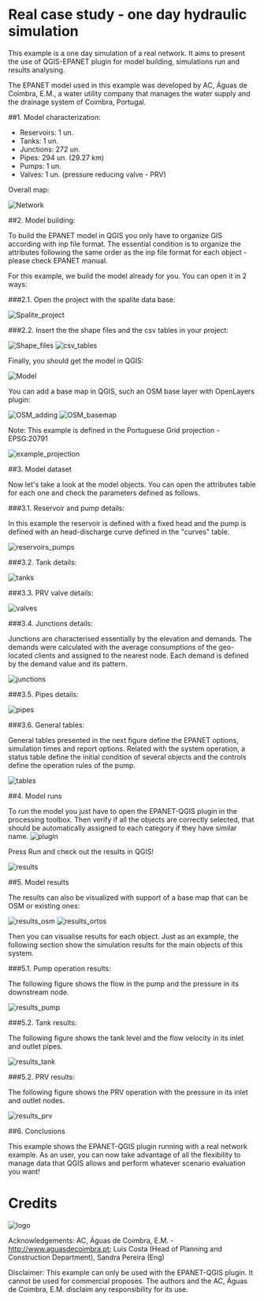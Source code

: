 Real case study - one day hydraulic simulation
========================================
This example is a one day simulation of a real network. It aims to present the use of QGIS-EPANET plugin for model building, simulations run and results analysing. 

The EPANET model used in this example was developed by AC, Águas de Coimbra, E.M., a water utility company that manages the water supply and the drainage system of Coimbra, Portugal.
 

##1. Model characterization:

- Reservoirs: 1 un. 
- Tanks: 1 un. 
- Junctions: 272 un. 
- Pipes: 294 un. (29.27 km) 
- Pumps: 1 un. 
- Valves: 1 un. (pressure reducing valve - PRV) 

 

Overall map: 

![Network](images/ac01.png)
 

##2. Model building: 

To build the EPANET model in QGIS you only have to organize GIS according with inp file format. The essential condition is to organize the attributes following the same order as the inp file format for each object - please check EPANET manual. 

For this example, we build the model already for you. You can open it in 2 ways: 


###2.1. Open the project with the spalite data base: 

![Spalite_project](images/ac02.png)
 

###2.2. Insert the the shape files and the csv tables in your project: 

![Shape_files](images/ac04.png)
![csv_tables](images/ac05.png)
 

Finally, you should get the model in QGIS:  

![Model](images/ac03.png)
 

You can add a base map in QGIS, such an OSM base layer with OpenLayers plugin: 

![OSM_adding](images/ac07.png)
![OSM_basemap](images/ac08.png)
 

Note: This example is defined in the Portuguese Grid projection - EPSG:20791  

![example_projection](images/ac06.png)
 

##3. Model dataset 

Now let's take a look at the model objects. You can open the attributes table for each one and check the parameters defined as follows. 


###3.1. Reservoir and pump details: 

In this example the reservoir is defined with a fixed head and the pump is defined with an head-discharge curve defined in the "curves" table. 

![reservoirs_pumps](images/ac09.png)
 

###3.2. Tank details: 

![tanks](images/ac10.png)
 

###3.3. PRV valve details: 

![valves](images/ac11.png)
 

###3.4. Junctions details: 

Junctions are characterised essentially by the elevation and demands. The demands were calculated with the average consumptions of the geo-located clients and assigned to the nearest node. Each demand is defined by the demand value and its pattern. 

![junctions](images/ac12.png)
 

###3.5. Pipes details: 

![pipes](images/ac13.png)
 

###3.6. General tables: 

General tables presented in the next figure define the EPANET options, simulation times and report options. Related with the system operation, a status table define the initial condition of several objects and the controls define the operation rules of the pump. 

![tables](images/ac14.png)
 

##4. Model runs 

To run the model you just have to open the EPANET-QGIS plugin in the processing toolbox. Then verify if all the objects are correctly selected, that should be automatically assigned to each category if they have similar name.
![plugin](images/ac15.png)
 

Press Run and check out the results in QGIS! 

![results](images/ac16.png)
 

##5. Model results 

The results can also be visualized with support of a base map that can be OSM or existing ones: 

![results_osm](images/ac17.png)
![results_ortos](images/ac18.png)
 

Then you can visualise results for each object. Just as an example, the following section show the simulation results for the main objects of this system. 

###5.1. Pump operation results: 

The following figure shows the flow in the pump and the pressure in its downstream node.  

![results_pump](images/ac19.png)
 

###5.2. Tank results: 

The following figure shows the tank level and the flow velocity in its inlet and outlet pipes. 
 
![results_tank](images/ac20.png)
 

###5.2. PRV results: 

The following figure shows the PRV operation with the pressure in its inlet and outlet nodes. 

![results_prv](images/ac21.png)
 

##6. Conclusions 

This example shows the EPANET-QGIS plugin running with a real network example. 
As an user, you can now take advantage of all the flexibility to manage data that QGIS allows and perform whatever scenario evaluation you want!
 

Credits
=======
![logo](http://www.aguasdecoimbra.pt/templates/aguascoimbra/logo.png) 

Acknowledgements: AC, Águas de Coimbra, E.M. - http://www.aguasdecoimbra.pt; Luis Costa (Head of Planning and Construction Department), Sandra Pereira (Eng) 

Disclaimer: This example can only be used with the EPANET-QGIS plugin. It cannot be used for commercial proposes. The authors and the AC, Águas de Coimbra, E.M. disclaim any responsibility for its use.

